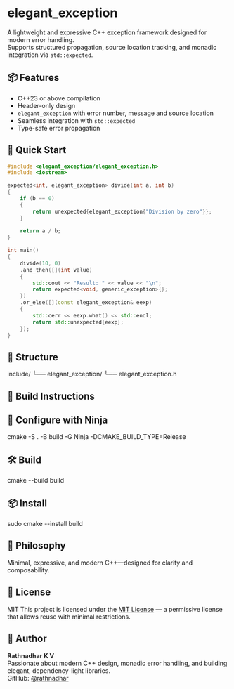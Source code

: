 # elegant_exception

A lightweight and expressive C++ exception framework designed for modern error handling.  
Supports structured propagation, source location tracking, and monadic integration via `std::expected`.

## 📦 Features
- C++23 or above compilation
- Header-only design
- `elegant_exception` with error number, message and source location
- Seamless integration with `std::expected`
- Type-safe error propagation

## 🚀 Quick Start

```cpp
#include <elegant_exception/elegant_exception.h>
#include <iostream>

expected<int, elegant_exception> divide(int a, int b) 
{
    if (b == 0)
    {
        return unexpected{elegant_exception{"Division by zero"}};
    }
    
    return a / b;
}

int main() 
{
    divide(10, 0)
    .and_then([](int value)
    {
        std::cout << "Result: " << value << "\n";
        return expected<void, generic_exception>{};
    })
    .or_else([](const elegant_exception& eexp)
    {
        std::cerr << eexp.what() << std::endl;
        return std::unexpected{eexp};
    });
}
```


## 📁 Structure
include/
└── elegant_exception/
    └── elegant_exception.h
    
## 🧪 Build Instructions

## 🔧 Configure with Ninja

cmake -S . -B build -G Ninja -DCMAKE_BUILD_TYPE=Release

## 🛠 Build
cmake --build build

## 📦 Install
sudo cmake --install build


## 🧠 Philosophy
Minimal, expressive, and modern C++—designed for clarity and composability.

## 📜 License
MIT
This project is licensed under the [MIT License](https://mit-license.org/) — a permissive license that allows reuse with minimal restrictions.


## 👤 Author

**Rathnadhar K V**  
Passionate about modern C++ design, monadic error handling, and building elegant, dependency-light libraries.  
GitHub: [@rathnadhar](https://github.com/rathnadhar)




